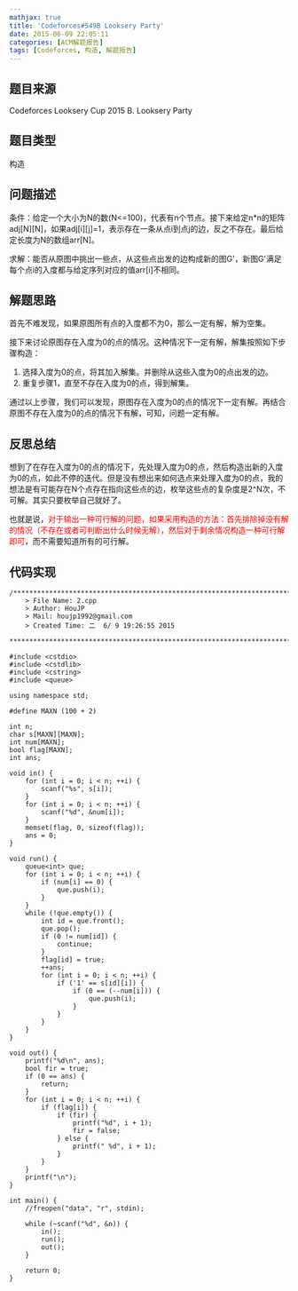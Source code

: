```yaml
---
mathjax: true
title: 'Codeforces#549B Looksery Party'
date: 2015-06-09 22:05:11
categories: [ACM解题报告]
tags: [Codeforces, 构造, 解题报告]
---
```



##	题目来源

Codeforces Looksery Cup 2015 B. Looksery Party

##	题目类型

构造

##	问题描述

条件：给定一个大小为N的数(N<=100)，代表有n个节点。接下来给定n*n的矩阵adj[N][N]，如果adj[i][j]=1，表示存在一条从点i到点j的边，反之不存在。最后给定长度为N的数组arr[N]。

求解：能否从原图中挑出一些点，从这些点出发的边构成新的图G'，新图G'满足每个点i的入度都与给定序列对应的值arr[i]不相同。

## 解题思路

首先不难发现，如果原图所有点的入度都不为0，那么一定有解，解为空集。

接下来讨论原图存在入度为0的点的情况。这种情况下一定有解，解集按照如下步骤构造：

1.	选择入度为0的点，将其加入解集。并删除从这些入度为0的点出发的边。
2.	重复步骤1，直至不存在入度为0的点，得到解集。
	
通过以上步骤，我们可以发现，原图存在入度为0的点的情况下一定有解。再结合原图不存在入度为0的点的情况下有解，可知，问题一定有解。

##	反思总结

想到了在存在入度为0的点的情况下，先处理入度为0的点，然后构造出新的入度为0的点，如此不停的迭代。但是没有想出来如何选点来处理入度为0的点，我的想法是有可能存在N个点存在指向这些点的边，枚举这些点的复杂度是2^N次，不可解。其实只要枚举自己就好了。

也就是说，<font color="#FF0000">对于输出一种可行解的问题，如果采用构造的方法：首先排除掉没有解的情况（不存在或者可判断出什么时候无解），然后对于剩余情况构造一种可行解即可</font>，而不需要知道所有的可行解。

##	代码实现


```
/*************************************************************************
    > File Name: 2.cpp
    > Author: HouJP
    > Mail: houjp1992@gmail.com
    > Created Time: 二  6/ 9 19:26:55 2015
 ************************************************************************/

#include <cstdio>
#include <cstdlib>
#include <cstring>
#include <queue>

using namespace std;

#define MAXN (100 + 2)

int n;
char s[MAXN][MAXN];
int num[MAXN];
bool flag[MAXN];
int ans;

void in() {
	for (int i = 0; i < n; ++i) {
		scanf("%s", s[i]);
	}
	for (int i = 0; i < n; ++i) {
		scanf("%d", &num[i]);
	}
	memset(flag, 0, sizeof(flag));
	ans = 0;
}

void run() {
	queue<int> que;
	for (int i = 0; i < n; ++i) {
		if (num[i] == 0) {
			que.push(i);
		}
	}
	while (!que.empty()) {
		int id = que.front();
		que.pop();
		if (0 != num[id]) {
			continue;
		}
		flag[id] = true;
		++ans;
		for (int i = 0; i < n; ++i) {
			if ('1' == s[id][i]) {
				if (0 == (--num[i])) {
					que.push(i);
				}
			}
		}
	}
}

void out() {
	printf("%d\n", ans);
	bool fir = true;
	if (0 == ans) {
		return;
	}
	for (int i = 0; i < n; ++i) {
		if (flag[i]) {
			if (fir) {
				printf("%d", i + 1);
				fir = false;
			} else {
				printf(" %d", i + 1);
			}
		}
	}
	printf("\n");
}

int main() {
	//freopen("data", "r", stdin);

	while (~scanf("%d", &n)) {
		in();
		run();
		out();
	}

	return 0;
}
```

